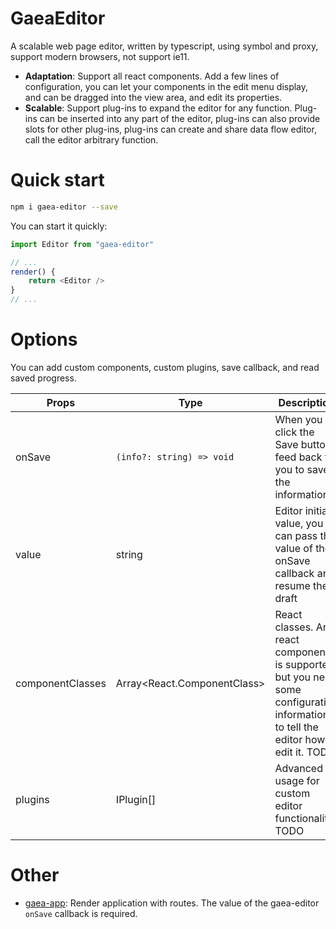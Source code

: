 # GaeaEditor

A scalable web page editor, written by typescript, using symbol and proxy, support modern browsers, not support ie11.

- **Adaptation**: Support all react components. Add a few lines of configuration, you can let your components in the edit menu display, and can be dragged into the view area, and edit its properties.
- **Scalable**: Support plug-ins to expand the editor for any function. Plug-ins can be inserted into any part of the editor, plug-ins can also provide slots for other plug-ins, plug-ins can create and share data flow editor, call the editor arbitrary function.

# Quick start

```bash
npm i gaea-editor --save
```

You can start it quickly:

```typescript
import Editor from "gaea-editor"

// ...
render() {
    return <Editor />
}
// ...
```

# Options

You can add custom components, custom plugins, save callback, and read saved progress.

| Props | Type | Description |
| -------- | -------- | -------- |
| onSave | `(info?: string) => void` | When you click the Save button, feed back to you to save the information |
| value | string | Editor initial value, you can pass the value of the onSave callback and resume the draft |
| componentClasses | Array<React.ComponentClass<IGaeaProps>> | React classes. Any react component is supported, but you need some configuration information to tell the editor how to edit it. TODO |
| plugins | IPlugin[] | Advanced usage for custom editor functionality. TODO |


# Other

- [gaea-app](https://github.com/ascoders/gaea-app): Render application with routes. The value of the gaea-editor `onSave` callback is required.
